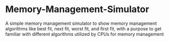 # Memory-Management-Simulator
A simple memory management simulator to show memory management algorithms like best fit, next fit, worst fit, and first fit, with a purpose to get familiar with different algorithms utilized by CPUs for memory management
